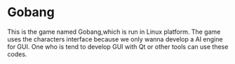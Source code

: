 # Gobang 
This is the game named Gobang,which is run in Linux platform.
The game uses the characters interface because we only wanna 
develop a AI engine for GUI. One who is tend to develop GUI 
with Qt or other tools can use these codes.
